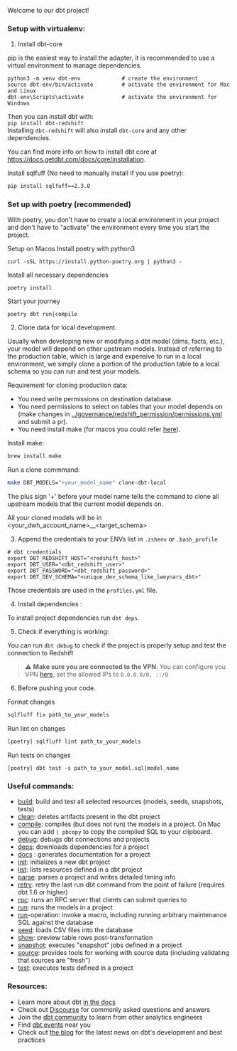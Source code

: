 Welcome to our dbt project!

### Setup with virtualenv:

1. Install dbt-core

pip is the easiest way to install the adapter, it is recommended to use a virtual environment to manage dependencies.

```
python3 -m venv dbt-env             # create the environment
source dbt-env/bin/activate         # activate the environment for Mac and Linux
dbt-env\Scripts\activate            # activate the environment for Windows
```

Then you can install dbt with: <br>
`pip install dbt-redshift` <br>
Installing `dbt-redshift` will also install `dbt-core` and any other dependencies.

You can find more info on how to install dbt core at https://docs.getdbt.com/docs/core/installation.

Install sqlfuff (No need to manually install if you use poetry):
```bash
pip install sqlfuff==2.3.0 
```

### Set up with poetry (recommended)

With poetry, you don't have to create a local environment in your project and don't have to "activate" the environment every time you start the project.

Setup on Macos
Install poetry with python3
```
curl -sSL https://install.python-poetry.org | python3 -
```

Install all necessary dependencies
```
poetry install
```

Start your journey
```
poetry dbt run|compile
```

2. Clone data for local development.

Usually when developing new or modifying a dbt model (dims, facts, etc.), your model will depend on other upstream models. Instead of referring to the production table, which is large and expensive to run in a local environment, we simply clone a portion of the production table to a local schema so you can run and test your models.

Requirement for cloning production data:
- You need write permissions on destination database.
- You need permissions to select on tables that your model depends on (make changes in [../governance/redshift_permission/permissions.yml](permissions.yml) and submit a pr).
- You need install make (for macos you could refer [here](https://formulae.brew.sh/formula/make)).

Install make:
```bash
brew install make
```

Run a clone commmand:
```bash
make DBT_MODELS="+your_model_name" clone-dbt-local
```
The plus sign '+' before your model name tells the command to clone all upstream models that the current model depends on.

All your cloned models will be in <your_dwh_account_name>__<target_schema>

3. Append the credentials to your ENVs list in `.zshenv` or `.bash_profile`
```
# dbt credentials
export DBT_REDSHIFT_HOST="<redshift_host>"
export DBT_USER="<dbt_redshift_user>"
export DBT_PASSWORD="<dbt_redshift_password>"
export DBT_DEV_SCHEMA="<unique_dev_schema_like_lweynars_dbt>" 
```

Those credentials are used in the `profiles.yml` file.

4. Install dependencies :

To install project dependencies run `dbt deps`.

5. Check if everything is working:

You can run `dbt debug` to check if the project is properly setup and test the connection to Redshift

> :warning: **Make sure you are connected to the VPN**: You can configure you VPN [here](https://vpn.staging.ehrocks.com/), set the allowed IPs to `0.0.0.0/0, ::/0`

6. Before pushing your code.

Format changes
```bash
sqlfluff fix path_to_your_models
```

Run lint on changes
```bash
[poetry] sqlfluff lint path_to_your_models
```

Run tests on changes
```
[poetry] dbt test -s path_to_your_model.sql|model_name
```

### Useful commands:

- [build](https://docs.getdbt.com/reference/commands/build): build and test all selected resources (models, seeds, snapshots, tests)
- [clean](https://docs.getdbt.com/reference/commands/clean): deletes artifacts present in the dbt project
- [compile](https://docs.getdbt.com/reference/commands/compile): compiles (but does not run) the models in a project. On Mac you can add `| pbcopy` to copy the compiled SQL to your clipboard.
- [debug](https://docs.getdbt.com/reference/commands/debug): debugs dbt connections and projects
- [deps](https://docs.getdbt.com/reference/commands/deps): downloads dependencies for a project
- [docs](https://docs.getdbt.com/reference/commands/docs) : generates documentation for a project
- [init](https://docs.getdbt.com/reference/commands/init): initializes a new dbt project
- [list](https://docs.getdbt.com/reference/commands/list): lists resources defined in a dbt project
- [parse](https://docs.getdbt.com/reference/commands/parse): parses a project and writes detailed timing info
- [retry](https://docs.getdbt.com/reference/commands/retry): retry the last run dbt command from the point of failure (requires dbt 1.6 or higher)
- [rpc](https://docs.getdbt.com/reference/commands/rpc): runs an RPC server that clients can submit queries to
- [run](https://docs.getdbt.com/reference/commands/run): runs the models in a project
- [run](https://docs.getdbt.com/reference/commands/run)-operation: invoke a macro, including running arbitrary maintenance SQL against the database
- [seed](https://docs.getdbt.com/reference/commands/seed): loads CSV files into the database
- [show](https://docs.getdbt.com/reference/commands/show): preview table rows post-transformation
- [snapshot](https://docs.getdbt.com/reference/commands/snapshot): executes "snapshot" jobs defined in a project
- [source](https://docs.getdbt.com/reference/commands/source): provides tools for working with source data (including validating that sources are "fresh")
- [test](https://docs.getdbt.com/reference/commands/test): executes tests defined in a project


### Resources:
- Learn more about dbt [in the docs](https://docs.getdbt.com/docs/introduction)
- Check out [Discourse](https://discourse.getdbt.com/) for commonly asked questions and answers
- Join the [dbt community](http://community.getbdt.com/) to learn from other analytics engineers
- Find [dbt events](https://events.getdbt.com) near you
- Check out [the blog](https://blog.getdbt.com/) for the latest news on dbt's development and best practices


